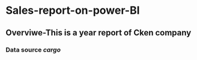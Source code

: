 # Sales-report-on-power-BI
## Overviwe-This is a year report of Cken company
### Data source _cargo_
### [](https://github.com/kizitoenwerem/Sales-report-on-power-BI/blob/main/POWER%20BI%20SALES%20WORK.pbix)
### []()
